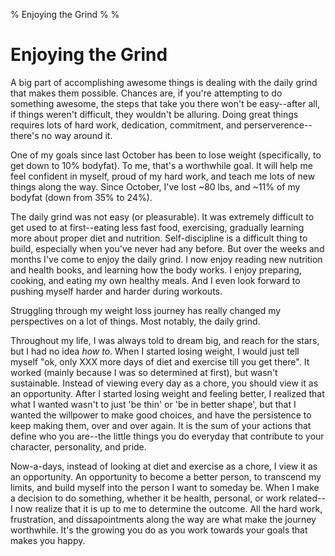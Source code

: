 % Enjoying the Grind
%
%

Enjoying the Grind
==================

A big part of accomplishing awesome things is dealing with the daily
grind that makes them possible. Chances are, if you're attempting to do
something awesome, the steps that take you there won't be easy--after
all, if things weren't difficult, they wouldn't be alluring. Doing great
things requires lots of hard work, dedication, commitment, and
perserverence--there's no way around it.

One of my goals since last October has been to lose weight
(specifically, to get down to 10% bodyfat). To me, that's a worthwhile
goal. It will help me feel confident in myself, proud of my hard work,
and teach me lots of new things along the way. Since October, I've lost
\~80 lbs, and \~11% of my bodyfat (down from 35% to 24%).

The daily grind was not easy (or pleasurable). It was extremely
difficult to get used to at first--eating less fast food, exercising,
gradually learning more about proper diet and nutrition. Self-discipline
is a difficult thing to build, especially when you've never had any
before. But over the weeks and months I've come to enjoy the daily
grind. I now enjoy reading new nutrition and health books, and learning
how the body works. I enjoy preparing, cooking, and eating my own
healthy meals. And I even look forward to pushing myself harder and
harder during workouts.

Struggling through my weight loss journey has really changed my
perspectives on a lot of things. Most notably, the daily grind.

Throughout my life, I was always told to dream big, and reach for the
stars, but I had no idea *how to*. When I started losing weight, I would
just tell myself "ok, only XXX more days of diet and exercise till you
get there". It worked (mainly because I was so determined at first), but
wasn't sustainable. Instead of viewing every day as a chore, you should
view it as an opportunity. After I started losing weight and feeling
better, I realized that what I wanted wasn't to just 'be thin' or 'be in
better shape', but that I wanted the willpower to make good choices, and
have the persistence to keep making them, over and over again. It is the
sum of your actions that define who you are--the little things you do
everyday that contribute to your character, personality, and pride.

Now-a-days, instead of looking at diet and exercise as a chore, I view
it as an opportunity. An opportunity to become a better person, to
transcend my limits, and build myself into the person I want to someday
be. When I make a decision to do something, whether it be health,
personal, or work related--I now realize that it is up to me to
determine the outcome. All the hard work, frustration, and
dissapointments along the way are what make the journey worthwhile. It's
the growing you do as you work towards your goals that makes you happy.
